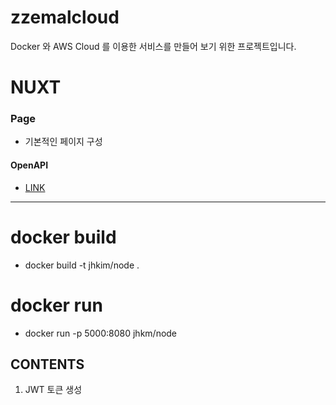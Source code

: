 # zzemalcloud

Docker 와 AWS Cloud 를 이용한 서비스를 만들어 보기 위한 프로젝트입니다.

# NUXT

### Page
- 기본적인 페이지 구성

#### OpenAPI
- [LINK](https://www.data.go.kr/data/15097524/openapi.do)

--- 


# docker build

- docker build -t jhkim/node .

# docker run

- docker run -p 5000:8080 jhkm/node

## CONTENTS

1. JWT 토큰 생성
